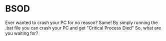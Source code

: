# BSOD

Ever wanted to crash your PC for no reason? Same! By simply running the .bat file you can crash your PC and get "Critical Process Died" So, what are you waiting for?
